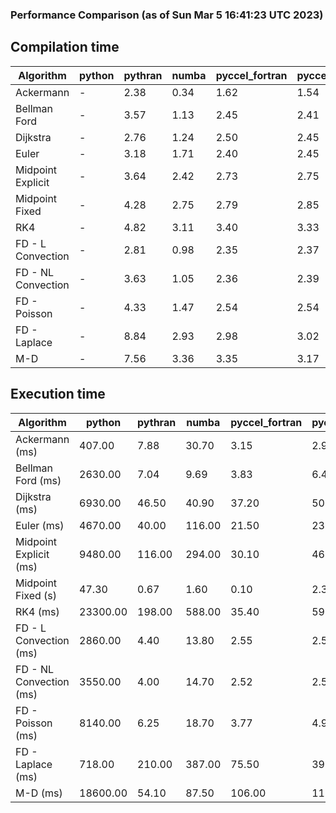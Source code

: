 ### Performance Comparison (as of Sun Mar  5 16:41:23 UTC 2023)
## Compilation time
Algorithm                 | python                    | pythran                   | numba                     | pyccel_fortran            | pyccel_c                 
------------------------- | ------------------------- | ------------------------- | ------------------------- | ------------------------- | -------------------------
Ackermann                 | -                         | 2.38                      | 0.34                      | 1.62                      | 1.54                     
Bellman Ford              | -                         | 3.57                      | 1.13                      | 2.45                      | 2.41                     
Dijkstra                  | -                         | 2.76                      | 1.24                      | 2.50                      | 2.45                     
Euler                     | -                         | 3.18                      | 1.71                      | 2.40                      | 2.45                     
Midpoint Explicit         | -                         | 3.64                      | 2.42                      | 2.73                      | 2.75                     
Midpoint Fixed            | -                         | 4.28                      | 2.75                      | 2.79                      | 2.85                     
RK4                       | -                         | 4.82                      | 3.11                      | 3.40                      | 3.33                     
FD - L Convection         | -                         | 2.81                      | 0.98                      | 2.35                      | 2.37                     
FD - NL Convection        | -                         | 3.63                      | 1.05                      | 2.36                      | 2.39                     
FD - Poisson              | -                         | 4.33                      | 1.47                      | 2.54                      | 2.54                     
FD - Laplace              | -                         | 8.84                      | 2.93                      | 2.98                      | 3.02                     
M-D                       | -                         | 7.56                      | 3.36                      | 3.35                      | 3.17                     

## Execution time
Algorithm                 | python                    | pythran                   | numba                     | pyccel_fortran            | pyccel_c                 
------------------------- | ------------------------- | ------------------------- | ------------------------- | ------------------------- | -------------------------
Ackermann (ms)            | 407.00                    | 7.88                      | 30.70                     | 3.15                      | 2.94                     
Bellman Ford (ms)         | 2630.00                   | 7.04                      | 9.69                      | 3.83                      | 6.47                     
Dijkstra (ms)             | 6930.00                   | 46.50                     | 40.90                     | 37.20                     | 50.00                    
Euler (ms)                | 4670.00                   | 40.00                     | 116.00                    | 21.50                     | 235.00                   
Midpoint Explicit (ms)    | 9480.00                   | 116.00                    | 294.00                    | 30.10                     | 464.00                   
Midpoint Fixed (s)        | 47.30                     | 0.67                      | 1.60                      | 0.10                      | 2.31                     
RK4 (ms)                  | 23300.00                  | 198.00                    | 588.00                    | 35.40                     | 591.00                   
FD - L Convection (ms)    | 2860.00                   | 4.40                      | 13.80                     | 2.55                      | 2.51                     
FD - NL Convection (ms)   | 3550.00                   | 4.00                      | 14.70                     | 2.52                      | 2.57                     
FD - Poisson (ms)         | 8140.00                   | 6.25                      | 18.70                     | 3.77                      | 4.90                     
FD - Laplace (ms)         | 718.00                    | 210.00                    | 387.00                    | 75.50                     | 390.00                   
M-D (ms)                  | 18600.00                  | 54.10                     | 87.50                     | 106.00                    | 110.00                   
